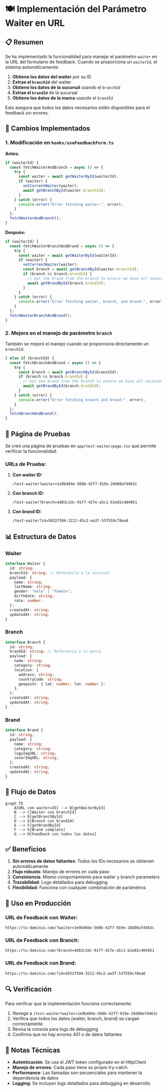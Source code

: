 # 🍽️ Implementación del Parámetro Waiter en URL

## 📋 Resumen

Se ha implementado la funcionalidad para manejar el parámetro `waiter` en la URL del formulario de feedback. Cuando se proporciona un `waiterId`, el sistema automáticamente:

1. **Obtiene los datos del waiter** por su ID
2. **Extrae el `branchId`** del waiter
3. **Obtiene los datos de la sucursal** usando el `branchId`
4. **Extrae el `brandId`** de la sucursal
5. **Obtiene los datos de la marca** usando el `brandId`

Esto asegura que todos los datos necesarios estén disponibles para el feedback sin errores.

## 🔧 Cambios Implementados

### 1. **Modificación en `hooks/useFeedbackForm.ts`**

**Antes:**
```typescript
if (waiterId) {
  const fetchWaiterAndBranch = async () => {
    try {
      const waiter = await getWaiterById(waiterId);
      if (waiter) {
        setCurrentWaiter(waiter);
        await getBranchById(waiter.branchId);
      }
    } catch (error) {
      console.error("Error fetching waiter:", error);
    }
  };
  fetchWaiterAndBranch();
}
```

**Después:**
```typescript
if (waiterId) {
  const fetchWaiterBranchAndBrand = async () => {
    try {
      const waiter = await getWaiterById(waiterId);
      if (waiter) {
        setCurrentWaiter(waiter);
        const branch = await getBranchById(waiter.branchId);
        if (branch && branch.brandId) {
          // Get the brand from the branch to ensure we have all necessary data
          await getBrandById(branch.brandId);
        }
      }
    } catch (error) {
      console.error("Error fetching waiter, branch, and brand:", error);
    }
  };
  fetchWaiterBranchAndBrand();
}
```

### 2. **Mejora en el manejo de parámetro `branch`**

También se mejoró el manejo cuando se proporciona directamente un `branchId`:

```typescript
} else if (branchId) {
  const fetchBranchAndBrand = async () => {
    try {
      const branch = await getBranchById(branchId);
      if (branch && branch.brandId) {
        // Get the brand from the branch to ensure we have all necessary data
        await getBrandById(branch.brandId);
      }
    } catch (error) {
      console.error("Error fetching branch and brand:", error);
    }
  };
  fetchBranchAndBrand();
}
```

## 🧪 Página de Pruebas

Se creó una página de pruebas en `app/test-waiter/page.tsx` que permite verificar la funcionalidad:

### URLs de Prueba:

1. **Con waiter ID:**
   ```
   /test-waiter?waiter=1e9b404e-560b-42f7-919e-28d00afd463c
   ```

2. **Con branch ID:**
   ```
   /test-waiter?branch=4d83c2dc-91f7-427e-a5c1-b1e02c484951
   ```

3. **Con brand ID:**
   ```
   /test-waiter?id=5032f594-3212-45c2-aa3f-53f559c78ea8
   ```

## 📊 Estructura de Datos

### Waiter
```typescript
interface Waiter {
  id: string;
  branchId: string; // Referencia a la sucursal
  payload: {
    name: string;
    lastName: string;
    gender: "male" | "female";
    birthDate: string;
    rate: number;
  };
  createdAt: string;
  updatedAt: string;
}
```

### Branch
```typescript
interface Branch {
  id: string;
  brandId: string; // Referencia a la marca
  payload: {
    name: string;
    category: string;
    location: {
      address: string;
      countryCode: string;
      geopoint: { lat: number; lon: number };
    };
  };
  createdAt: string;
  updatedAt: string;
}
```

### Brand
```typescript
interface Brand {
  id: string;
  payload: {
    name: string;
    category: string;
    logoImgURL: string;
    coverImgURL: string;
  };
  createdAt: string;
  updatedAt: string;
}
```

## 🔄 Flujo de Datos

```mermaid
graph TD
    A[URL con waiter=ID] --> B[getWaiterById]
    B --> C[Waiter con branchId]
    C --> D[getBranchById]
    D --> E[Branch con brandId]
    E --> F[getBrandById]
    F --> G[Brand completo]
    G --> H[Feedback con todos los datos]
```

## ✅ Beneficios

1. **Sin errores de datos faltantes**: Todos los IDs necesarios se obtienen automáticamente
2. **Flujo robusto**: Manejo de errores en cada paso
3. **Consistencia**: Mismo comportamiento para waiter y branch parameters
4. **Trazabilidad**: Logs detallados para debugging
5. **Flexibilidad**: Funciona con cualquier combinación de parámetros

## 🚀 Uso en Producción

### URL de Feedback con Waiter:
```
https://tu-dominio.com/?waiter=1e9b404e-560b-42f7-919e-28d00afd463c
```

### URL de Feedback con Branch:
```
https://tu-dominio.com/?branch=4d83c2dc-91f7-427e-a5c1-b1e02c484951
```

### URL de Feedback con Brand:
```
https://tu-dominio.com/?id=5032f594-3212-45c2-aa3f-53f559c78ea8
```

## 🔍 Verificación

Para verificar que la implementación funciona correctamente:

1. Navega a `/test-waiter?waiter=1e9b404e-560b-42f7-919e-28d00afd463c`
2. Verifica que todos los datos (waiter, branch, brand) se cargan correctamente
3. Revisa la consola para logs de debugging
4. Confirma que no hay errores 401 o de datos faltantes

## 📝 Notas Técnicas

- **Autenticación**: Se usa el JWT token configurado en el HttpClient
- **Manejo de errores**: Cada paso tiene su propio try-catch
- **Performance**: Las llamadas son secuenciales para mantener la dependencia de datos
- **Logging**: Se incluyen logs detallados para debugging en desarrollo
